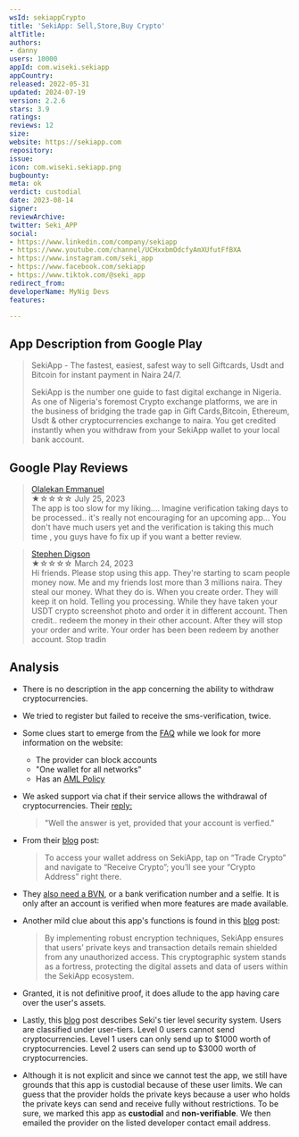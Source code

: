 ```yaml
---
wsId: sekiappCrypto
title: 'SekiApp: Sell,Store,Buy Crypto'
altTitle: 
authors:
- danny
users: 10000
appId: com.wiseki.sekiapp
appCountry: 
released: 2022-05-31
updated: 2024-07-19
version: 2.2.6
stars: 3.9
ratings: 
reviews: 12
size: 
website: https://sekiapp.com
repository: 
issue: 
icon: com.wiseki.sekiapp.png
bugbounty: 
meta: ok
verdict: custodial
date: 2023-08-14
signer: 
reviewArchive: 
twitter: Seki_APP
social:
- https://www.linkedin.com/company/sekiapp
- https://www.youtube.com/channel/UCHxxbmOdcfyAmXUfutFfBXA
- https://www.instagram.com/seki_app
- https://www.facebook.com/sekiapp
- https://www.tiktok.com/@seki_app
redirect_from: 
developerName: MyNig Devs
features: 

---
```


## App Description from Google Play

  > SekiApp - The fastest, easiest, safest way to sell Giftcards, Usdt and Bitcoin for instant payment in Naira 24/7.
  >
  > SekiApp is the number one guide to fast digital exchange in Nigeria. As one of Nigeria's foremost Crypto exchange platforms, we are in the business of bridging the trade gap in Gift Cards,Bitcoin, Ethereum, Usdt & other cryptocurrencies exchange to naira. You get credited instantly when you withdraw from your SekiApp wallet to your local bank account. 

## Google Play Reviews 

> [Olalekan Emmanuel](https://play.google.com/store/apps/details?id=com.wiseki.sekiapp&gl=ng)<br>
  ★☆☆☆☆ July 25, 2023 <br>
       The app is too slow for my liking.... Imagine verification taking days to be processed.. it's really not encouraging for an upcoming app... You don't have much users yet and the verification is taking this much time , you guys have fo fix up if you want a better review.

> [Stephen Digson](https://play.google.com/store/apps/details?id=com.wiseki.sekiapp&gl=ng)<br>
  ★☆☆☆☆ March 24, 2023 <br>
       Hi friends. Please stop using this app. They're starting to scam people money now. Me and my friends lost more than 3 millions naira. They steal our money. What they do is. When you create order. They will keep it on hold. Telling you processing. While they have taken your USDT crypto screenshot photo and order it in different account. Then credit.. redeem the money in their other account. After they will stop your order and write. Your order has been been redeem by another account. Stop tradin

## Analysis 

- There is no description in the app concerning the ability to withdraw cryptocurrencies.
- We tried to register but failed to receive the sms-verification, twice.
- Some clues start to emerge from the [FAQ](https://sekiapp.com/faq) while we look for more information on the website:
  - The provider can block accounts
  - "One wallet for all networks"
  - Has an [AML Policy](https://sekiapp.com/aml-policy)
- We asked support via chat if their service allows the withdrawal of cryptocurrencies. Their [reply:](https://twitter.com/BitcoinWalletz/status/1690916578622353408)
  > "Well the answer is yet, provided that your account is verfied."
- From their [blog](https://blog.sekiapp.com/2022/08/16/cryptocurrency-terms-you-need-to-know/) post:
  > To access your wallet address on SekiApp, tap on “Trade Crypto” and navigate to “Receive Crypto”; you’ll see your “Crypto Address” right there.
- They [also need a BVN](https://blog.sekiapp.com/2023/04/28/crypto-security-showdown-how-to-secure-your-sekiapp-account/), or a bank verification number and a selfie. It is only after an account is verified when more features are made available.
- Another mild clue about this app's functions is found in this [blog](https://blog.sekiapp.com/2023/08/06/what-is-cryptography-in-cryptocurrency/) post:
  > By implementing robust encryption techniques, SekiApp ensures that users’ private keys and transaction details remain shielded from any unauthorized access. This cryptographic system stands as a fortress, protecting the digital assets and data of users within the SekiApp ecosystem.
- Granted, it is not definitive proof, it does allude to the app having care over the user's assets.
- Lastly, this [blog](https://blog.sekiapp.com/2022/09/26/sekiapp-introducing-the-new-tier-level-system/) post describes Seki's tier level security system. Users are classified under user-tiers. Level 0 users cannot send cryptocurrencies. Level 1 users can only send up to $1000 worth of cryptocurrencies. Level 2 users can send up to $3000 worth of cryptocurrencies. 

- Although it is not explicit and since we cannot test the app, we still have grounds that this app is custodial because of these user limits. We can guess that the provider holds the private keys because a user who holds the private keys can send and receive fully without restrictions. To be sure, we marked this app as **custodial** and **non-verifiable**. We then emailed the provider on the listed developer contact email address.
